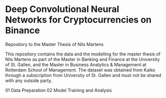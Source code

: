 # Deep Convolutional Neural Networks for Cryptocurrencies on Binance
Repository to the Master Thesis of Nils Martens

This repository contains the data and the modelling for the master thesis of Nils Martens as part of the Master in Banking and Finance at the University of St. Gallen, and the Master in Business Analytics & Management at Rotterdam School of Management. The dataset was obtained from Kaiko through a subscription from University of St. Gallen and must not be shared with any outside party.

01  Data Preparation
02  Model Training and Analysis
